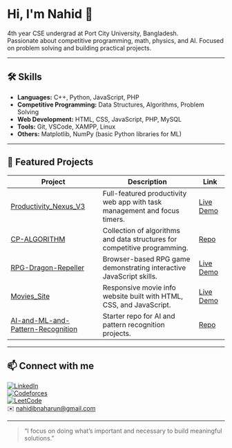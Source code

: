 # Hi, I'm Nahid 👋

4th year CSE undergrad at Port City University, Bangladesh.  
Passionate about competitive programming, math, physics, and AI. Focused on problem solving and building practical projects.

---

## 🛠️ Skills

- **Languages:** C++, Python, JavaScript, PHP  
- **Competitive Programming:** Data Structures, Algorithms, Problem Solving  
- **Web Development:** HTML, CSS, JavaScript, PHP, MySQL  
- **Tools:** Git, VSCode, XAMPP, Linux  
- **Others:** Matplotlib, NumPy (basic Python libraries for ML)

---

## 🚀 Featured Projects

| Project                          | Description                                            | Link                                                         |
|---------------------------------|--------------------------------------------------------|--------------------------------------------------------------|
| [Productivity_Nexus_V3](https://github.com/nahidibnaharun/Productivity_Nexus_V3)           | Full-featured productivity web app with task management and focus timers. | [Live Demo](https://nahidibnaharun.github.io/Productivity_Nexus_V3/) |
| [CP-ALGORITHM](https://github.com/nahidibnaharun/CP-ALGORITHM)                 | Collection of algorithms and data structures for competitive programming.  | [Repo](https://github.com/nahidibnaharun/CP-ALGORITHM)        |
| [RPG-Dragon-Repeller](https://github.com/nahidibnaharun/RPG-Dragon-Repeller)  | Browser-based RPG game demonstrating interactive JavaScript skills.       | [Live Demo](https://nahidibnaharun.github.io/RPG-Dragon-Repeller/)    |
| [Movies_Site](https://github.com/nahidibnaharun/Movies_Site)                   | Responsive movie info website built with HTML, CSS, and JavaScript.        | [Live Demo](https://nahidibnaharun.github.io/Movies_Site/)              |
| [AI-and-ML-and-Pattern-Recognition](https://github.com/nahidibnaharun/AI-and-ML-and-Pattern-Recognition) | Starter repo for AI and pattern recognition projects.                    | [Repo](https://github.com/nahidibnaharun/AI-and-ML-and-Pattern-Recognition) |

---

## 📫 Connect with me

[![LinkedIn](https://img.shields.io/badge/LinkedIn-Nahid-blue?logo=linkedin)](https://www.linkedin.com/in/nahidibnaharun/)  
[![Codeforces](https://img.shields.io/badge/Codeforces-mdnahidibnaharun-blue?logo=codeforces)](https://codeforces.com/profile/mdnahidibnaharun)  
[![LeetCode](https://img.shields.io/badge/LeetCode-nahidibnaharun-yellow?logo=leetcode)](https://leetcode.com/u/nahidibnaharun/)  
✉️ [nahidibnaharun@gmail.com](mailto:nahidibnaharun@gmail.com)

---

> “I focus on doing what’s important and necessary to build meaningful solutions.”
